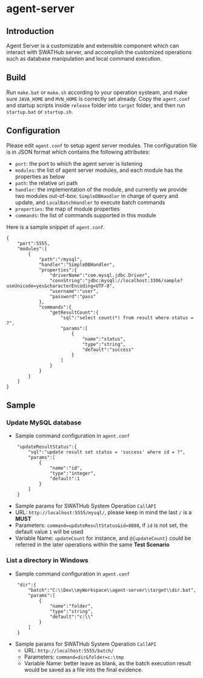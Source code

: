 # agent-server

## Introduction

Agent Server is a customizable and extensible component which can interact with SWATHub server, and accomplish the customized operations such as database manipulation and local command execution.

## Build

Run `make.bat` or `make.sh` according to your operation systeam, and make sure `JAVA_HOME` and `MVN_HOME` is correctly set already.
Copy the `agent.conf` and startup scripts inside `release` folder into `target` folder, and then run `startup.bat` or `startup.sh`.

## Configuration

Please edit `agent.conf` to setup agent server modules. The configuration file is in JSON format which contains the following attributes:
* `port`: the port to which the agent server is listening
* `modules`: the list of agent server modules, and each module has the properties as below
 * `path`: the relative uri path
 * `handler`: the implementation of the module, and currently we provide two modules out-of-box: `SimpleDBHandler` in charge of query and update, and `LocalBatchHandler` to execute batch commands
 * `properties`: the map of module properties
 * `commands`: the list of commands supported in this module
 
Here is a sample snippet of `agent.conf`.
```
{
	"port":5555,
	"modules":[
		{
			"path":"/mysql",
			"handler":"SimpleDBHandler",
			"properties":{
				"driverName":"com.mysql.jdbc.Driver",
				"connString":"jdbc:mysql://localhost:3306/sample?useUnicode=yes&characterEncoding=UTF-8",
				"username":"user",
				"password":"pass"
			},
			"commands":{
				"getResultCount":{
					"sql":"select count(*) from result where status = ?",
					"params":[
						{
							"name":"status",
							"type":"string",
							"default":"success"
						}
					]
				}
			}
		}
	]
}
```

## Sample

### Update MySQL database

* Sample command configuration in `agent.conf`
```
	"updateResultStatus":{
		"sql":"update result set status = 'success' where id = ?",
		"params":[
			{
				"name":"id",
				"type":"integer",
				"default":1
			}
		]				
	}
```				
* Sample params for SWATHub System Operation `CallAPI`
 * URL: `http://localhost:5555/mysql/`, please keep in mind the last `/` is a **MUST**
 * Parameters: `command=updateResultStatus&id=8888`, if `id` is not set, the default value `1` will be used
 * Variable Name: `updateCount` for instance, and `@{updateCount}` could be referred in the later operations within the same **Test Scenario**
 
### List a directory in Windows
 
* Sample command configuration in `agent.conf`
```
 	"dir":{
		"batch":"C:\\Dev\\myWorkspace\\agent-server\\target\\dir.bat",
		"params":[
			{
				"name":"folder",
				"type":"string",
				"default":"c:\\"
			}
		]
	}
```
* Sample params for SWATHub System Operation `CallAPI`
  * URL: `http://localhost:5555/batch/`
  * Parameters: `command=dir&folder=c:\tmp`
  * Variable Name: better leave as blank, as the batch execution result would be saved as a file into the final evidence.
